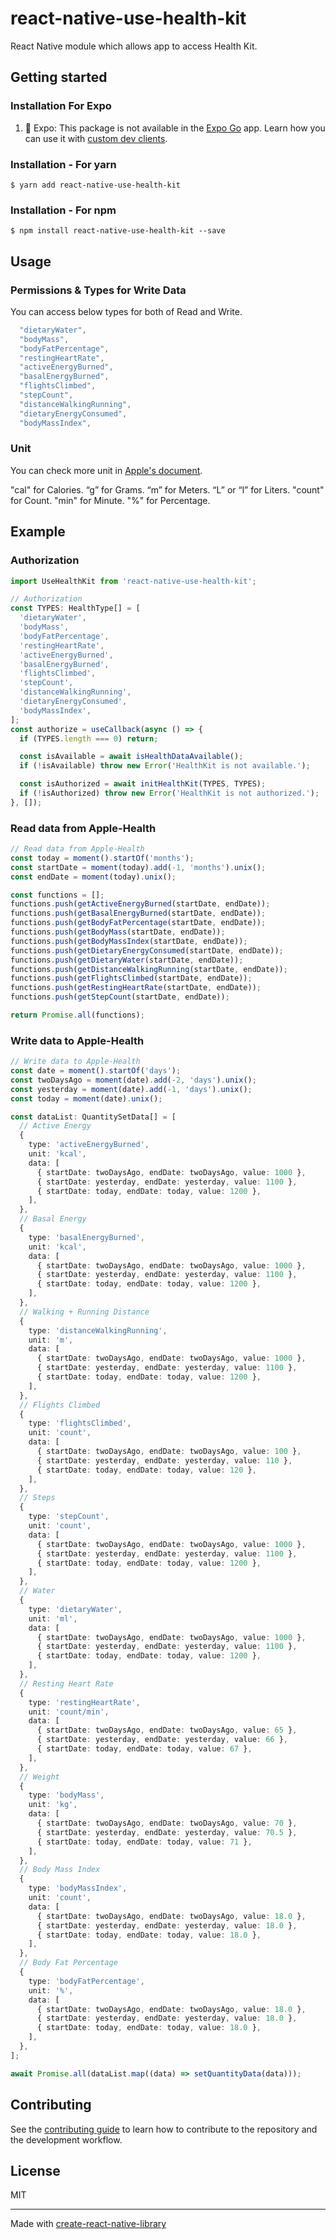 # react-native-use-health-kit

React Native module which allows app to access Health Kit.

## Getting started

### Installation For Expo

1. 🚨 Expo: This package is not available in the [Expo Go](https://expo.io/client) app. Learn how you can use it with [custom dev clients](/docs/Expo.md).

### Installation - For yarn

`$ yarn add react-native-use-health-kit`

### Installation - For npm

`$ npm install react-native-use-health-kit --save`

## Usage

### Permissions & Types for Write Data

You can access below types for both of Read and Write.

```typescript
  "dietaryWater",
  "bodyMass",
  "bodyFatPercentage",
  "restingHeartRate",
  "activeEnergyBurned",
  "basalEnergyBurned",
  "flightsClimbed",
  "stepCount",
  "distanceWalkingRunning",
  "dietaryEnergyConsumed",
  "bodyMassIndex",
```

### Unit

You can check more unit in [Apple's document](https://developer.apple.com/documentation/healthkit/hkunit/1615733-init).

"cal" for Calories.
“g” for Grams.
“m” for Meters.
“L” or “l” for Liters.
"count" for Count.
"min" for Minute.
"%" for Percentage.

## Example

### Authorization

```typescript
import UseHealthKit from 'react-native-use-health-kit';

// Authorization
const TYPES: HealthType[] = [
  'dietaryWater',
  'bodyMass',
  'bodyFatPercentage',
  'restingHeartRate',
  'activeEnergyBurned',
  'basalEnergyBurned',
  'flightsClimbed',
  'stepCount',
  'distanceWalkingRunning',
  'dietaryEnergyConsumed',
  'bodyMassIndex',
];
const authorize = useCallback(async () => {
  if (TYPES.length === 0) return;

  const isAvailable = await isHealthDataAvailable();
  if (!isAvailable) throw new Error('HealthKit is not available.');

  const isAuthorized = await initHealthKit(TYPES, TYPES);
  if (!isAuthorized) throw new Error('HealthKit is not authorized.');
}, []);
```

### Read data from Apple-Health

```typescript
// Read data from Apple-Health
const today = moment().startOf('months');
const startDate = moment(today).add(-1, 'months').unix();
const endDate = moment(today).unix();

const functions = [];
functions.push(getActiveEnergyBurned(startDate, endDate));
functions.push(getBasalEnergyBurned(startDate, endDate));
functions.push(getBodyFatPercentage(startDate, endDate));
functions.push(getBodyMass(startDate, endDate));
functions.push(getBodyMassIndex(startDate, endDate));
functions.push(getDietaryEnergyConsumed(startDate, endDate));
functions.push(getDietaryWater(startDate, endDate));
functions.push(getDistanceWalkingRunning(startDate, endDate));
functions.push(getFlightsClimbed(startDate, endDate));
functions.push(getRestingHeartRate(startDate, endDate));
functions.push(getStepCount(startDate, endDate));

return Promise.all(functions);
```

### Write data to Apple-Health

```typescript
// Write data to Apple-Health
const date = moment().startOf('days');
const twoDaysAgo = moment(date).add(-2, 'days').unix();
const yesterday = moment(date).add(-1, 'days').unix();
const today = moment(date).unix();

const dataList: QuantitySetData[] = [
  // Active Energy
  {
    type: 'activeEnergyBurned',
    unit: 'kcal',
    data: [
      { startDate: twoDaysAgo, endDate: twoDaysAgo, value: 1000 },
      { startDate: yesterday, endDate: yesterday, value: 1100 },
      { startDate: today, endDate: today, value: 1200 },
    ],
  },
  // Basal Energy
  {
    type: 'basalEnergyBurned',
    unit: 'kcal',
    data: [
      { startDate: twoDaysAgo, endDate: twoDaysAgo, value: 1000 },
      { startDate: yesterday, endDate: yesterday, value: 1100 },
      { startDate: today, endDate: today, value: 1200 },
    ],
  },
  // Walking + Running Distance
  {
    type: 'distanceWalkingRunning',
    unit: 'm',
    data: [
      { startDate: twoDaysAgo, endDate: twoDaysAgo, value: 1000 },
      { startDate: yesterday, endDate: yesterday, value: 1100 },
      { startDate: today, endDate: today, value: 1200 },
    ],
  },
  // Flights Climbed
  {
    type: 'flightsClimbed',
    unit: 'count',
    data: [
      { startDate: twoDaysAgo, endDate: twoDaysAgo, value: 100 },
      { startDate: yesterday, endDate: yesterday, value: 110 },
      { startDate: today, endDate: today, value: 120 },
    ],
  },
  // Steps
  {
    type: 'stepCount',
    unit: 'count',
    data: [
      { startDate: twoDaysAgo, endDate: twoDaysAgo, value: 1000 },
      { startDate: yesterday, endDate: yesterday, value: 1100 },
      { startDate: today, endDate: today, value: 1200 },
    ],
  },
  // Water
  {
    type: 'dietaryWater',
    unit: 'ml',
    data: [
      { startDate: twoDaysAgo, endDate: twoDaysAgo, value: 1000 },
      { startDate: yesterday, endDate: yesterday, value: 1100 },
      { startDate: today, endDate: today, value: 1200 },
    ],
  },
  // Resting Heart Rate
  {
    type: 'restingHeartRate',
    unit: 'count/min',
    data: [
      { startDate: twoDaysAgo, endDate: twoDaysAgo, value: 65 },
      { startDate: yesterday, endDate: yesterday, value: 66 },
      { startDate: today, endDate: today, value: 67 },
    ],
  },
  // Weight
  {
    type: 'bodyMass',
    unit: 'kg',
    data: [
      { startDate: twoDaysAgo, endDate: twoDaysAgo, value: 70 },
      { startDate: yesterday, endDate: yesterday, value: 70.5 },
      { startDate: today, endDate: today, value: 71 },
    ],
  },
  // Body Mass Index
  {
    type: 'bodyMassIndex',
    unit: 'count',
    data: [
      { startDate: twoDaysAgo, endDate: twoDaysAgo, value: 18.0 },
      { startDate: yesterday, endDate: yesterday, value: 18.0 },
      { startDate: today, endDate: today, value: 18.0 },
    ],
  },
  // Body Fat Percentage
  {
    type: 'bodyFatPercentage',
    unit: '%',
    data: [
      { startDate: twoDaysAgo, endDate: twoDaysAgo, value: 18.0 },
      { startDate: yesterday, endDate: yesterday, value: 18.0 },
      { startDate: today, endDate: today, value: 18.0 },
    ],
  },
];

await Promise.all(dataList.map((data) => setQuantityData(data)));
```

## Contributing

See the [contributing guide](CONTRIBUTING.md) to learn how to contribute to the repository and the development workflow.

## License

MIT

---

Made with [create-react-native-library](https://github.com/callstack/react-native-builder-bob)
